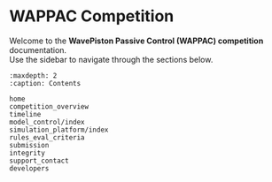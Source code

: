 # WAPPAC Competition

Welcome to the **WavePiston Passive Control (WAPPAC) competition** documentation.  
Use the sidebar to navigate through the sections below.

```{toctree}
:maxdepth: 2
:caption: Contents

home
competition_overview
timeline
model_control/index
simulation_platform/index
rules_eval_criteria
submission
integrity
support_contact
developers
```

[//]: # (```{include} home.md)